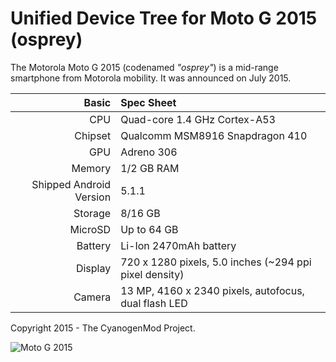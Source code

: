 Unified Device Tree for Moto G 2015 (osprey)
===========================================

The Motorola Moto G 2015 (codenamed _"osprey"_) is a mid-range smartphone from Motorola mobility.
It was announced on July 2015.

Basic   | Spec Sheet
-------:|:-------------------------
CPU     | Quad-core 1.4 GHz Cortex-A53
Chipset | Qualcomm MSM8916 Snapdragon 410
GPU     | Adreno 306
Memory  | 1/2 GB RAM
Shipped Android Version | 5.1.1
Storage | 8/16 GB
MicroSD | Up to 64 GB
Battery | Li-Ion 2470mAh battery
Display | 720 x 1280 pixels, 5.0 inches (~294 ppi pixel density)
Camera  | 13 MP, 4160 x 2340 pixels, autofocus, dual flash LED

Copyright 2015 - The CyanogenMod Project.

![Moto G 2015](https://wiki.cyanogenmod.org/images/thumb/8/81/Osprey.png/314px-Osprey.png "Moto G 2015")
